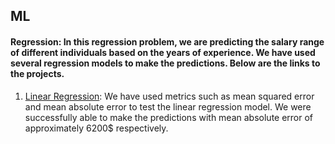 ## ML

#### Regression: In this regression problem, we are predicting the salary range of different individuals based on the years of experience. We have used several regression models to make the predictions. Below are the links to the projects. 

1. [Linear Regression](https://colab.research.google.com/drive/1LGQLPbNpL7avMILFryOIgNpKIKrZIMSm?usp=sharing): We have used metrics such as mean squared error and mean absolute error to test the linear regression model. We were successfully able to make the predictions with mean absolute error of approximately 6200$ respectively. 
